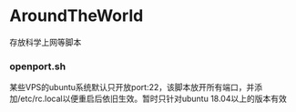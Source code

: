 # AroundTheWorld
存放科学上网等脚本

### openport.sh
某些VPS的ubuntu系统默认只开放port:22，该脚本放开所有端口，并添加/etc/rc.local以便重启后依旧生效。暂时只针对ubuntu 18.04以上的版本有效